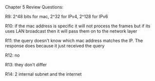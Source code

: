 Chapter 5 Review Questions: 

R9: 2\^48 bits for mac, 2\^32 for IPv4, 2\^128 for IPv6

R10: if the mac address is specific it will not process the frames but if its uses LAN broadcast then it will pass them on to the network layer

R11: the query doesn't know which mac address matches the IP. The response does because it just received the query

R12: no

R13: they don't differ

R14: 2 internal subnet and the internet
